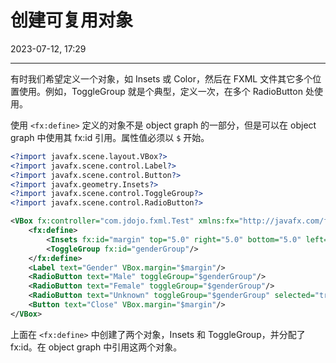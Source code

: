 # 创建可复用对象

2023-07-12, 17:29
****
有时我们希望定义一个对象，如 Insets 或 Color，然后在 FXML 文件其它多个位置使用。例如，ToggleGroup 就是个典型，定义一次，在多个 RadioButton 处使用。

使用 `<fx:define>` 定义的对象不是 object graph 的一部分，但是可以在 object graph 中使用其 fx:id 引用。属性值必须以 `$` 开始。

```xml
<?import javafx.scene.layout.VBox?>
<?import javafx.scene.control.Label?>
<?import javafx.scene.control.Button?>
<?import javafx.geometry.Insets?>
<?import javafx.scene.control.ToggleGroup?>
<?import javafx.scene.control.RadioButton?>

<VBox fx:controller="com.jdojo.fxml.Test" xmlns:fx="http://javafx.com/fxml">
    <fx:define>
        <Insets fx:id="margin" top="5.0" right="5.0" bottom="5.0" left="5.0"/>
        <ToggleGroup fx:id="genderGroup"/>
    </fx:define>
    <Label text="Gender" VBox.margin="$margin"/>
    <RadioButton text="Male" toggleGroup="$genderGroup"/>
    <RadioButton text="Female" toggleGroup="$genderGroup"/>
    <RadioButton text="Unknown" toggleGroup="$genderGroup" selected="true"/>
    <Button text="Close" VBox.margin="$margin"/>
</VBox>
```

上面在 `<fx:define>` 中创建了两个对象，Insets 和 ToggleGroup，并分配了 fx:id。在 object graph 中引用这两个对象。

